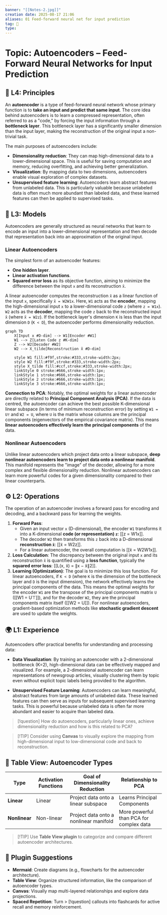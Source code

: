 ```yaml
---
banner: "[[Notes-2.jpg]]"
creation date: 2025-08-17 21:06
aliases: 01 Feed-forward neural net for input prediction
tag: 🧠
type:
---
```

# Topic: Autoencoders – Feed-Forward Neural Networks for Input Prediction

## 🧠 L4: Principles

An **autoencoder** is a type of feed-forward neural network whose primary function is to **take an input and predict that same input**. The core idea behind autoencoders is to learn a compressed representation, often referred to as a "code," by forcing the input information through a **bottleneck layer**. This bottleneck layer has a significantly smaller dimension than the input layer, making the reconstruction of the original input a non-trivial task.

The main purposes of autoencoders include:
*   **Dimensionality reduction**: They can map high-dimensional data to a lower-dimensional space. This is useful for saving computation and memory, reducing overfitting, and achieving better generalization.
*   **Visualization**: By mapping data to two dimensions, autoencoders enable visual exploration of complex datasets.
*   **Unsupervised feature learning**: Autoencoders learn abstract features from unlabeled data. This is particularly valuable because unlabeled data is often much more abundant than labeled data, and these learned features can then be applied to supervised tasks.

## 🧩 L3: Models

Autoencoders are generally structured as neural networks that learn to encode an input into a lower-dimensional representation and then decode that representation back into an approximation of the original input.

### Linear Autoencoders

The simplest form of an autoencoder features:
*   **One hidden layer**.
*   **Linear activation functions**.
*   **Squared error loss** as its objective function, aiming to minimize the difference between the input `x` and its reconstruction `x̃`.

A linear autoencoder computes the reconstruction `x̃` as a linear function of the input `x`, specifically `x̃ = W2W1x`. Here, `W1` acts as the **encoder**, mapping the high-dimensional input `x` to a lower-dimensional code `z` (where `z = W1x`). `W2` acts as the **decoder**, mapping the code `z` back to the reconstructed input `x̃` (where `x̃ = W2z`). If the bottleneck layer's dimension `K` is less than the input dimension `D` (`K < D`), the autoencoder performs dimensionality reduction.

```mermaid
graph TD
    X[Input x #D-dim] --> W1[Encoder #W1]
    W1 --> Z[Laten Code z #K-dim]
    Z --> W2[Decoder #W2]
    W2 --> X_tilde[Reconstruction x̃ #D-dim]

    style W1 fill:#f9f,stroke:#333,stroke-width:2px;
    style W2 fill:#f9f,stroke:#333,stroke-width:2px;
    style X_tilde fill:#ccf,stroke:#333,stroke-width:2px;
    linkStyle 0 stroke:#666,stroke-width:1px;
    linkStyle 1 stroke:#666,stroke-width:1px;
    linkStyle 2 stroke:#666,stroke-width:1px;
    linkStyle 3 stroke:#666,stroke-width:1px;
````

**Connection to PCA**: Notably, the optimal weights for a linear autoencoder are directly related to **Principal Component Analysis (PCA)**. If the data is centred, the autoencoder can achieve the best possible K-dimensional linear subspace (in terms of minimum reconstruction error) by setting `W1 = U⊤` and `W2 = U`, where `U` is the matrix whose columns are the principal components (eigenvectors of the empirical covariance matrix). This means **linear autoencoders effectively learn the principal components** of the data.

### Nonlinear Autoencoders

Unlike linear autoencoders which project data onto a linear subspace, **deep nonlinear autoencoders learn to project data onto a nonlinear manifold**. This manifold represents the "image" of the decoder, allowing for a more complex and flexible dimensionality reduction. Nonlinear autoencoders can learn more powerful codes for a given dimensionality compared to their linear counterparts.

## ⚙️ L2: Operations

The operation of an autoencoder involves a forward pass for encoding and decoding, and a backward pass for learning the weights.

1. **Forward Pass**:
    - Given an input vector `x` (D-dimensional), the encoder `W1` transforms it into a K-dimensional **code (or representation) `z`**: [[z = W1x]].
    - The decoder `W2` then transforms this `z` back into a D-dimensional **reconstruction `x̃`**: [[x̃ = W2z]].
    - For a linear autoencoder, the overall computation is [[x̃ = W2W1x]].
2. **Loss Calculation**: The discrepancy between the original input `x` and its reconstruction `x̃` is quantified using a **loss function**, typically the **squared error loss**: [[L(x, x̃) = ∥x − x̃∥2]].
3. **Learning (Optimization)**: The goal is to minimize this loss function. For linear autoencoders, if `K < D` (where `K` is the dimension of the bottleneck layer and `D` is the input dimension), the network effectively learns the principal components of the data. This means the optimal weights for the encoder `W1` are the transpose of the principal components matrix `U` ([[W1 = U⊤]]), and for the decoder `W2`, they are the principal components matrix itself ([[W2 = U]]). For nonlinear autoencoders, gradient-based optimization methods like **stochastic gradient descent** are used to update the weights.

## 🌍 L1: Experience

Autoencoders offer practical benefits for understanding and processing data:

- **Data Visualization**: By training an autoencoder with a 2-dimensional bottleneck (K=2), high-dimensional data can be effectively mapped and visualized. For example, a 2-dimensional autoencoder can learn representations of newsgroup articles, visually clustering them by topic even without explicit topic labels being provided to the algorithm.
    
- **Unsupervised Feature Learning**: Autoencoders can learn meaningful, abstract features from large amounts of unlabeled data. These learned features can then serve as inputs for subsequent supervised learning tasks. This is powerful because unlabeled data is often far more abundant and easier to acquire than labeled data.
    

> [!question] How do autoencoders, particularly linear ones, achieve dimensionality reduction and how is this related to PCA?

> [!TIP] Consider using **Canvas** to visually explore the mapping from high-dimensional input to low-dimensional code and back to reconstruction.

## 🔢 Table View: Autoencoder Types

|Type|Activation Functions|Goal of Dimensionality Reduction|Relationship to PCA|
|---|---|---|---|
|**Linear**|Linear|Project data onto a linear subspace|Learns Principal Components|
|**Nonlinear**|Non-linear|Project data onto a nonlinear manifold|More powerful than PCA for complex data|

> [!TIP] Use **Table View plugin** to categorize and compare different autoencoder architectures.

## 🧠 Plugin Suggestions

- **Mermaid**: Create diagrams (e.g., flowcharts for the autoencoder architecture).
- **Table View**: Organize structured information, like the comparison of autoencoder types.
- **Canvas**: Visually map multi-layered relationships and explore data projections.
- **Spaced Repetition**: Turn > [!question] callouts into flashcards for active recall and memory reinforcement.

